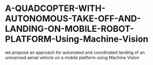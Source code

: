 # A-QUADCOPTER-WITH-AUTONOMOUS-TAKE-OFF-AND-LANDING-ON-MOBILE-ROBOT-PLATFORM-Using-Machine-Vision
we propose an approach for automated and coordinated landing of an unmanned aerial vehicle on a mobile platform using Machine Vision
